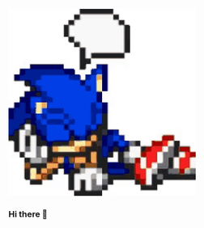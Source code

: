 ![imagem](https://raw.githubusercontent.com/ArthurHue12/ArthurHue11/main/Sonic%20Gif.webp)

### Hi there 👋

<!--
**ArthurHue12/ArthurHue12** is a ✨ _special_ ✨ repository because its `README.md` (this file) appears on your GitHub profile.

Here are some ideas to get you started:

- 🔭 I’m currently working on ...
- 🌱 I’m currently learning ...
- 👯 I’m looking to collaborate on ...
- 🤔 I’m looking for help with ...
- 💬 Ask me about ...
- 📫 How to reach me: ...
- 😄 Pronouns: ...
- ⚡ Fun fact: ...
-->
